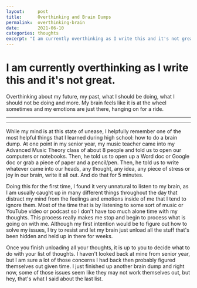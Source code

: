 ```yaml
---
layout:     post
title:      Overthinking and Brain Dumps
permalink:  overthinking-brain
date:       2021-06-10
categories: thoughts
excerpt: "I am currently overthinking as I write this and it's not great. Overthinking about my future, my past, what I should be doing, what I should not be doing and more. My brain feels like it is at the wheel..."
---
```


# I am currently overthinking as I write this and it's not great.

Overthinking about my future, my past, what I should be doing, what I should not be doing and more. My brain feels like it is at the wheel sometimes and my emotions are just there, hanging on for a ride.

---
---
<p></p>

While my mind is at this state of unease, I helpfully remember one of the most helpful things that I learned during high school: how to do a brain dump. At one point in my senior year, my music teacher came into my Advanced Music Theory class of about 8 people and told us to open our computers or notebooks. Then, he told us to open up a Word doc or Google doc or grab a piece of paper and a pencil/pen. Then, he told us to write whatever came into our heads, any thought, any idea, any piece of stress or joy in our brain, write it all out. And do that for 5 minutes.

Doing this for the first time, I found it very unnatural to listen to my brain, as I am usually caught up in many different things throughout the day that distract my mind from the feelings and emotions inside of me that I tend to ignore them. Most of the time that is by listening to some sort of music or YouTube video or podcast so I don't have too much alone time with my thoughts. This process really makes me stop and begin to process what is going on with me. Although my first intention would be to figure out how to solve my issues, I try to resist and let my brain just unload all the stuff that's been hidden and held up in there for weeks.

Once you finish unloading all your thoughts, it is up to you to decide what to do with your list of thoughts. I haven't looked back at mine from senior year, but I am sure a lot of those concerns I had back then probably figured themselves out given time. I just finished up another brain dump and right now, some of those issues seem like they may not work themselves out, but hey, that's what I said about the last list.